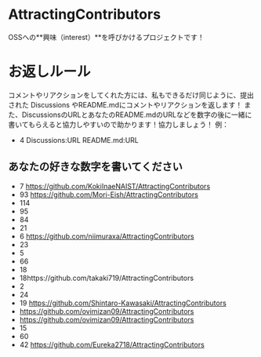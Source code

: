# AttractingContributors
OSSへの**興味（interest）**を呼びかけるプロジェクトです！

# お返しルール
コメントやリアクションをしてくれた方には、私もできるだけ同じように、提出された Discussions やREADME.mdにコメントやリアクションを返します！
また、DiscussionsのURLとあなたのREADME.mdのURLなどを数字の後に一緒に書いてもらえると協力しやすいので助かります！協力しましょう！
例：
- 4 Discussions:URL README.md:URL
## あなたの好きな数字を書いてください
- 7 https://github.com/KokiInaeNAIST/AttractingContributors
- 93 https://github.com/Mori-Eish/AttractingContributors
- 114
- 95
- 84
- 21
- 6 https://github.com/niimuraxa/AttractingContributors
- 23
- 5
- 66
- 18
- 18https://github.com/takaki719/AttractingContributors
- 2
- 24
- 19 https://github.com/Shintaro-Kawasaki/AttractingContributors
- https://github.com/ovimizan09/AttractingContributors
-  https://github.com/ovimizan09/AttractingContributors
- 15
- 60 
- 42 https://github.com/Eureka2718/AttractingContributors